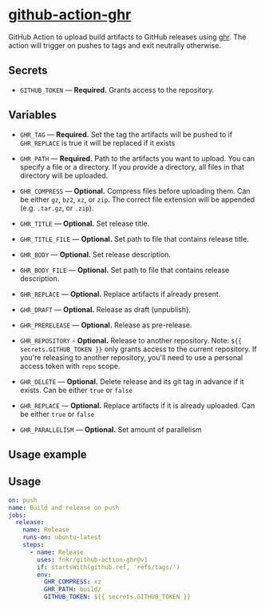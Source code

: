 # [github-action-ghr](https://github.com/fnkr/github-action-ghr)

GitHub Action to upload build artifacts to GitHub releases using [ghr](https://github.com/tcnksm/ghr).
The action will trigger on pushes to tags and exit neutrally otherwise.

## Secrets

- `GITHUB_TOKEN` — **Required.** Grants access to the repository.

## Variables

- `GHR_TAG` — **Required.**
  Set the tag the artifacts will be pushed to
  if `GHR_REPLACE` is true it will be replaced if it exists

- `GHR_PATH` — **Required.**
  Path to the artifacts you want to upload.
  You can specify a file or a directory.
  If you provide a directory, all files in that directory will be uploaded.

- `GHR_COMPRESS` — **Optional.**
  Compress files before uploading them.
  Can be either `gz`, `bz2`, `xz`, or `zip`.
  The correct file extension will be appended (e.g. `.tar.gz`, or `.zip`).

- `GHR_TITLE` — **Optional.**
  Set release title.

- `GHR_TITLE_FILE` — **Optional.**
  Set path to file that contains release title.

- `GHR_BODY` — **Optional.**
  Set release description.

- `GHR_BODY_FILE` — **Optional.**
  Set path to file that contains release description.

- `GHR_REPLACE` — **Optional.**
  Replace artifacts if already present.

- `GHR_DRAFT` — **Optional.**
  Release as draft (unpublish).

- `GHR_PRERELEASE` — **Optional.**
  Release as pre-release.

- `GHR_REPOSITORY` - **Optional.**
  Release to another repository.
  Note: `${{ secrets.GITHUB_TOKEN }}` only grants access to the current repository.
  If you're releasing to another repository, you'll need to use a personal access token with `repo` scope.

- `GHR_DELETE` — **Optional.**
  Delete release and its git tag in advance if it exists.
  Can be either `true` or `false`

- `GHR_REPLACE` — **Optional.**
  Replace artifacts if it is already uploaded.
  Can be either `true` or `false`

- `GHR_PARALLELISM` — **Optional.**
  Set amount of parallelism

## Usage example

## Usage

```yaml
on: push
name: Build and release on push
jobs:
  release:
    name: Release
    runs-on: ubuntu-latest
    steps:
      - name: Release
        uses: fnkr/github-action-ghr@v1
        if: startsWith(github.ref, 'refs/tags/')
        env:
          GHR_COMPRESS: xz
          GHR_PATH: build/
          GITHUB_TOKEN: ${{ secrets.GITHUB_TOKEN }}
```
